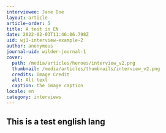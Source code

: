 ```yaml
---
interviewee: Jane Doe
layout: article
article-order: 5
title: A test in EN
date: 2022-02-03T11:46:06.798Z
uid: wj1-interview-example-2
author: anonymous
journal-uid: wilder-journal-1
cover:
  path: /media/articles/heroes/interview_v2.png
  thumbnail: /media/articles/thumbnails/interview_v2.png
  credits: Image Credit
  alt: Alt text
  caption: the image caption
locale: en
category: interviews
---
```

## This is a test english lang
